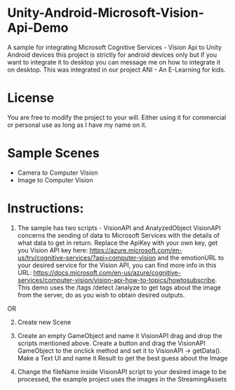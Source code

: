 # Unity-Android-Microsoft-Vision-Api-Demo
A sample for integrating Microsoft Cognitive Services - Vision Api to Unity Android devices this project is strictly for android devices only but if you want to integrate it to desktop you can message me on how to integrate it on desktop. This was integrated in our project ANI - An E-Learning for kids.

# License
You are free to modify the project to your will. Either using it for commercial or personal use as long as I have my name on it.

# Sample Scenes
- Camera to Computer Vision
- Image to Computer Vision

# Instructions:
1. The sample has two scripts - VisionAPI and AnalyzedObject
VisionAPI concerns the sending of data to Microsoft Services with the details of what data to get in return.
Replace the ApiKey with your own key, get you Vision API key here:
https://azure.microsoft.com/en-us/try/cognitive-services/?api=computer-vision
and the emotionURL to your desired service for the Vision API, you can find more info in this URL: https://docs.microsoft.com/en-us/azure/cognitive-services/computer-vision/vision-api-how-to-topics/howtosubscribe. This demo uses the /tags /detect /analyze to get tags about the image from the server, do as you wish to obtain desired outputs.

OR

2. Create new Scene
3. Create an empty GameObject and name it VisionAPI drag and drop the scripts mentioned above. Create a button and drag the VisionAPI GameObject to the onclick method and set it to VisionAPI -> getData(). Make a Text UI and name it Result to get the best guess about the Image

4. Change the fileName inside VisionAPI script to your desired image to be processed, the example project uses the images in the StreamingAssets
